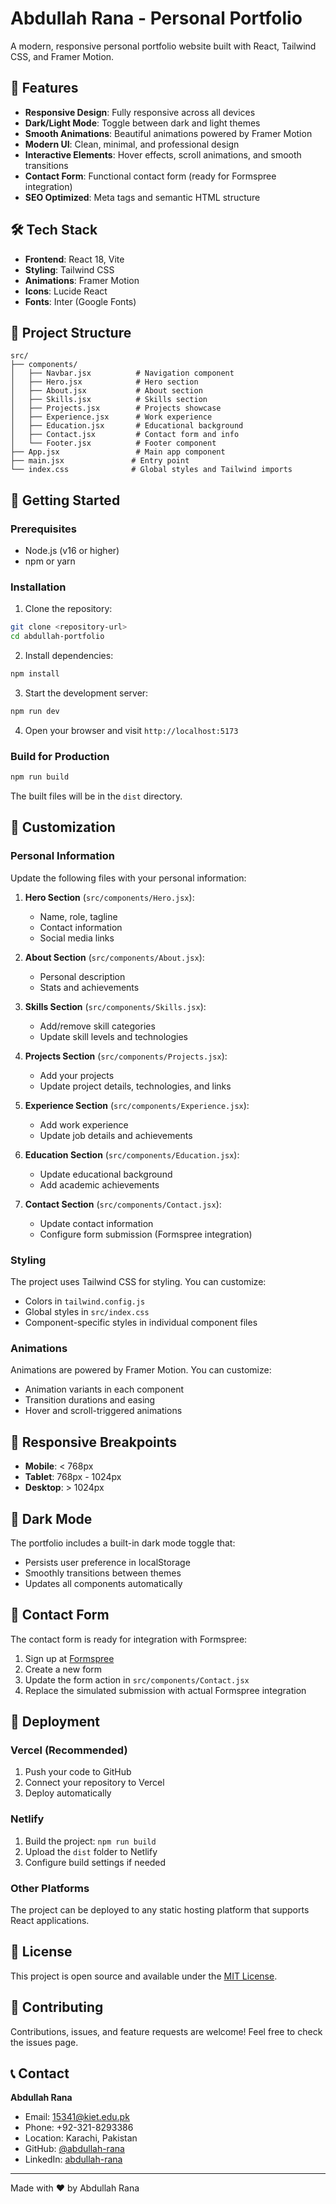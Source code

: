 # Abdullah Rana - Personal Portfolio

A modern, responsive personal portfolio website built with React, Tailwind CSS, and Framer Motion.

## 🚀 Features

- **Responsive Design**: Fully responsive across all devices
- **Dark/Light Mode**: Toggle between dark and light themes
- **Smooth Animations**: Beautiful animations powered by Framer Motion
- **Modern UI**: Clean, minimal, and professional design
- **Interactive Elements**: Hover effects, scroll animations, and smooth transitions
- **Contact Form**: Functional contact form (ready for Formspree integration)
- **SEO Optimized**: Meta tags and semantic HTML structure

## 🛠 Tech Stack

- **Frontend**: React 18, Vite
- **Styling**: Tailwind CSS
- **Animations**: Framer Motion
- **Icons**: Lucide React
- **Fonts**: Inter (Google Fonts)

## 📁 Project Structure

```
src/
├── components/
│   ├── Navbar.jsx          # Navigation component
│   ├── Hero.jsx            # Hero section
│   ├── About.jsx           # About section
│   ├── Skills.jsx          # Skills section
│   ├── Projects.jsx        # Projects showcase
│   ├── Experience.jsx      # Work experience
│   ├── Education.jsx       # Educational background
│   ├── Contact.jsx         # Contact form and info
│   └── Footer.jsx          # Footer component
├── App.jsx                 # Main app component
├── main.jsx               # Entry point
└── index.css              # Global styles and Tailwind imports
```

## 🚀 Getting Started

### Prerequisites

- Node.js (v16 or higher)
- npm or yarn

### Installation

1. Clone the repository:
```bash
git clone <repository-url>
cd abdullah-portfolio
```

2. Install dependencies:
```bash
npm install
```

3. Start the development server:
```bash
npm run dev
```

4. Open your browser and visit `http://localhost:5173`

### Build for Production

```bash
npm run build
```

The built files will be in the `dist` directory.

## 🎨 Customization

### Personal Information

Update the following files with your personal information:

1. **Hero Section** (`src/components/Hero.jsx`):
   - Name, role, tagline
   - Contact information
   - Social media links

2. **About Section** (`src/components/About.jsx`):
   - Personal description
   - Stats and achievements

3. **Skills Section** (`src/components/Skills.jsx`):
   - Add/remove skill categories
   - Update skill levels and technologies

4. **Projects Section** (`src/components/Projects.jsx`):
   - Add your projects
   - Update project details, technologies, and links

5. **Experience Section** (`src/components/Experience.jsx`):
   - Add work experience
   - Update job details and achievements

6. **Education Section** (`src/components/Education.jsx`):
   - Update educational background
   - Add academic achievements

7. **Contact Section** (`src/components/Contact.jsx`):
   - Update contact information
   - Configure form submission (Formspree integration)

### Styling

The project uses Tailwind CSS for styling. You can customize:

- Colors in `tailwind.config.js`
- Global styles in `src/index.css`
- Component-specific styles in individual component files

### Animations

Animations are powered by Framer Motion. You can customize:

- Animation variants in each component
- Transition durations and easing
- Hover and scroll-triggered animations

## 📱 Responsive Breakpoints

- **Mobile**: < 768px
- **Tablet**: 768px - 1024px
- **Desktop**: > 1024px

## 🌙 Dark Mode

The portfolio includes a built-in dark mode toggle that:

- Persists user preference in localStorage
- Smoothly transitions between themes
- Updates all components automatically

## 📧 Contact Form

The contact form is ready for integration with Formspree:

1. Sign up at [Formspree](https://formspree.io)
2. Create a new form
3. Update the form action in `src/components/Contact.jsx`
4. Replace the simulated submission with actual Formspree integration

## 🚀 Deployment

### Vercel (Recommended)

1. Push your code to GitHub
2. Connect your repository to Vercel
3. Deploy automatically

### Netlify

1. Build the project: `npm run build`
2. Upload the `dist` folder to Netlify
3. Configure build settings if needed

### Other Platforms

The project can be deployed to any static hosting platform that supports React applications.

## 📄 License

This project is open source and available under the [MIT License](LICENSE).

## 🤝 Contributing

Contributions, issues, and feature requests are welcome! Feel free to check the issues page.

## 📞 Contact

**Abdullah Rana**
- Email: 15341@kiet.edu.pk
- Phone: +92-321-8293386
- Location: Karachi, Pakistan
- GitHub: [@abdullah-rana](https://github.com/abdullah-rana)
- LinkedIn: [abdullah-rana](https://linkedin.com/in/abdullah-rana)

---

Made with ❤️ by Abdullah Rana
